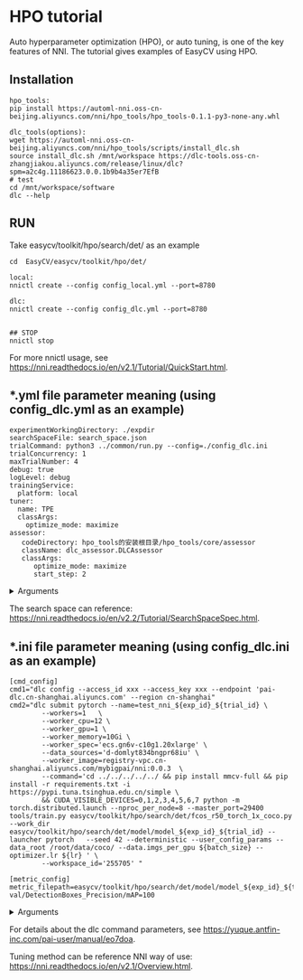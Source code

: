 # HPO tutorial

Auto hyperparameter optimization (HPO), or auto tuning, is one of the key features of NNI. The tutorial gives examples of EasyCV using HPO.

## Installation

```shell
hpo_tools:
pip install https://automl-nni.oss-cn-beijing.aliyuncs.com/nni/hpo_tools/hpo_tools-0.1.1-py3-none-any.whl

dlc_tools(options):
wget https://automl-nni.oss-cn-beijing.aliyuncs.com/nni/hpo_tools/scripts/install_dlc.sh
source install_dlc.sh /mnt/workspace https://dlc-tools.oss-cn-zhangjiakou.aliyuncs.com/release/linux/dlc?spm=a2c4g.11186623.0.0.1b9b4a35er7EfB
# test
cd /mnt/workspace/software
dlc --help
```

## RUN
Take easycv/toolkit/hpo/search/det/ as an example

```shell
cd  EasyCV/easycv/toolkit/hpo/det/

local:
nnictl create --config config_local.yml --port=8780

dlc:
nnictl create --config config_dlc.yml --port=8780


## STOP
nnictl stop
```

For more nnictl usage, see https://nni.readthedocs.io/en/v2.1/Tutorial/QuickStart.html.

## *.yml file parameter meaning (using config_dlc.yml as an example)
```shell
experimentWorkingDirectory: ./expdir
searchSpaceFile: search_space.json
trialCommand: python3 ../common/run.py --config=./config_dlc.ini
trialConcurrency: 1
maxTrialNumber: 4
debug: true
logLevel: debug
trainingService:
  platform: local
tuner:
  name: TPE
  classArgs:
    optimize_mode: maximize
assessor:
   codeDirectory: hpo_tools的安装根目录/hpo_tools/core/assessor
   className: dlc_assessor.DLCAssessor
   classArgs:
      optimize_mode: maximize
      start_step: 2
```
<details>
<summary>Arguments</summary>

- `ExperimentWorkingDirectory`: the save directory
- `searchSpaceFile`: the search space
- `trialCommand`: startup scripts run.py(--config specified config path)
- `trainingService.platform`: the training platform
- `tuner`: the tuner algorithm
- `assessor`: the assessor algorithm
- `classArgs`: the algorithm parameters

</details>

The search space can reference: https://nni.readthedocs.io/en/v2.2/Tutorial/SearchSpaceSpec.html.

## *.ini file parameter meaning (using config_dlc.ini as an example)
```shell
[cmd_config]
cmd1="dlc config --access_id xxx --access_key xxx --endpoint 'pai-dlc.cn-shanghai.aliyuncs.com' --region cn-shanghai"
cmd2="dlc submit pytorch --name=test_nni_${exp_id}_${trial_id} \
        --workers=1   \
        --worker_cpu=12 \
        --worker_gpu=1 \
        --worker_memory=10Gi \
        --worker_spec='ecs.gn6v-c10g1.20xlarge' \
        --data_sources='d-domlyt834bngpr68iu' \
        --worker_image=registry-vpc.cn-shanghai.aliyuncs.com/mybigpai/nni:0.0.3  \
        --command='cd ../../../../../ && pip install mmcv-full && pip install -r requirements.txt -i https://pypi.tuna.tsinghua.edu.cn/simple \
        && CUDA_VISIBLE_DEVICES=0,1,2,3,4,5,6,7 python -m torch.distributed.launch --nproc_per_node=8 --master_port=29400 tools/train.py easycv/toolkit/hpo/search/det/fcos_r50_torch_1x_coco.py --work_dir easycv/toolkit/hpo/search/det/model/model_${exp_id}_${trial_id} --launcher pytorch   --seed 42 --deterministic --user_config_params --data_root /root/data/coco/ --data.imgs_per_gpu ${batch_size} --optimizer.lr ${lr} ' \
        --workspace_id='255705' "

[metric_config]
metric_filepath=easycv/toolkit/hpo/search/det/model/model_${exp_id}_${trial_id}/tf_logs
val/DetectionBoxes_Precision/mAP=100
```
<details>
<summary>Arguments</summary>

cmd1 specifies the area for the dlc, and cmd2 is the dlc startup command.

[cmd_config]
- `access_id and access_key`: the ak information
- `endpoint`: the port
- `region`: the region
- `name`: the experiment name
- `workers`: the number of machines
- `worker_cpu`: the number of cpus
- `worker_gpu`: the number of gpus
- `worker_memory`: the number of memory required
- `worker_spec`: the model of the machine
- `data_sources`: mapping mounts the nas, and the dlc is started using the data_sources code
- `worker_image`: the image to use
- `workspace_id`: the workspace
- `command`: the command to start the easycv experiment
- `user_config_param`: parameter is selected from searchspace.json

[metric_config]
- `metric_filepath`: tf_logs directory saved for the experiment and used to obtain the parameters of the hpo evaluation

For example, the above example uses the detected map as the evaluation parameter, with a maximum value of 100.

</details>

For details about the dlc command parameters, see https://yuque.antfin-inc.com/pai-user/manual/eo7doa.

Tuning method can be reference NNI way of use: https://nni.readthedocs.io/en/v2.1/Overview.html.
